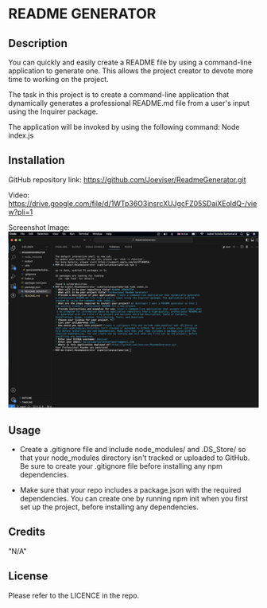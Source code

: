 # README GENERATOR

## Description

You can quickly and easily create a README file by using a command-line application to generate one. This allows the project creator to devote more time to working on the project.

The task in this project is to create a command-line application that dynamically generates a professional README.md file from a user's input using the Inquirer package. 

The application will be invoked by using the following command: Node index.js

## Installation

GitHub repository link:
https://github.com/Joeviser/ReadmeGenerator.git


Video:
https://drive.google.com/file/d/1WTp36O3insrcXUJgcFZ05SDaiXEoldQ-/view?pli=1


Screenshot Image:
![readme](./images/ReadmeGenerator%20Screenshot%20.png)


## Usage

- Create a .gitignore file and include node_modules/ and .DS_Store/ so that your node_modules directory isn't tracked or uploaded to GitHub. Be sure to create your .gitignore file before installing any npm dependencies.

- Make sure that your repo includes a package.json with the required dependencies. You can create one by running npm init when you first set up the project, before installing any dependencies.


## Credits

"N/A"

## License

Please refer to the LICENCE in the repo.